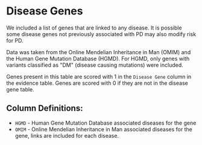 # Disease Genes
We included a list of genes that are linked to any disease. It is possible some disease genes not previously associated with PD may also modify risk for PD. 

Data was taken from the Online Mendelian Inheritance in Man (OMIM) and the Human Gene Mutation Database (HGMD). For HGMD, only genes with variants classified as "DM" (disease causing mutations) were included. 

Genes present in this table are scored with 1 in the `Disease Gene` column in the evidence table. Genes are scored with 0 if they are not in the disease gene table. 

## Column Definitions:
* `HGMD` - Human Gene Mutation Database associated diseases for the gene
* `OMIM` - Online Mendelian Inheritance in Man associated diseases for the gene, links are included for each disease. 